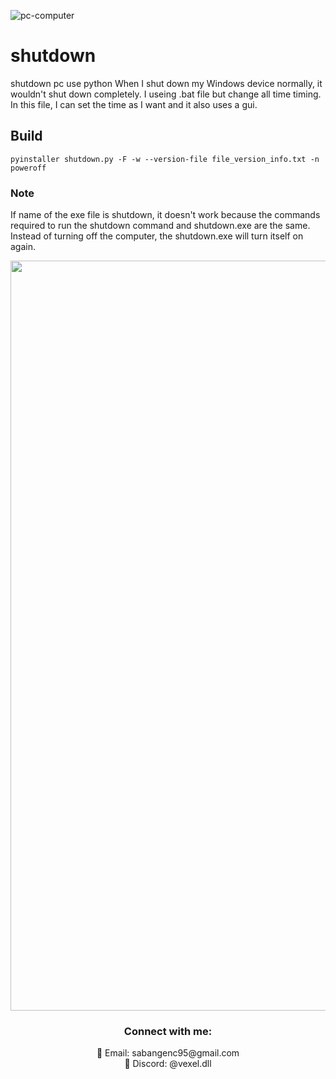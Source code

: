 ![pc-computer](https://github.com/SabanGnc/shutdown/assets/139702707/86fbf442-d476-4c0a-8731-ee49e4b766c1)

# shutdown
shutdown pc use python
When I shut down my Windows device normally, it wouldn't shut down completely.
I useing .bat file but change all time timing.
In this file, I can set the time as I want and it also uses a gui.
## Build
```
pyinstaller shutdown.py -F -w --version-file file_version_info.txt -n poweroff
```
### Note
If name of the exe file is shutdown, it doesn't work because the commands required to run the shutdown command and shutdown.exe are the same. Instead of turning off the computer, the shutdown.exe will turn itself on again.


<div align="center">
  <a href="https://github.com/SabanGnc">
    <img src="https://github.com/SabanGnc/SabanGnc/assets/139702707/cc75e47a-eda0-498f-bc38-1a9a3e6ea37c" alt="Github Stats" width="1200">
  </a>
</div>


<h3 align="center">Connect with me:</h3> 
<p align="center">
  📧 Email: sabangenc95@gmail.com<br>
  💬 Discord: @vexel.dll<br>
</p>
